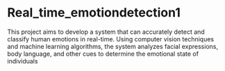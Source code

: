 # Real_time_emotiondetection1
 This project aims to develop a system that can accurately detect and classify human emotions in real-time. Using computer vision techniques and machine learning algorithms, the system analyzes facial expressions, body language, and other cues to determine the emotional state of individuals
